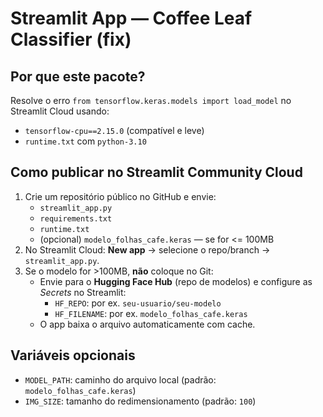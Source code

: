 
# Streamlit App — Coffee Leaf Classifier (fix)

## Por que este pacote?
Resolve o erro `from tensorflow.keras.models import load_model` no Streamlit Cloud usando:
- `tensorflow-cpu==2.15.0` (compatível e leve)
- `runtime.txt` com `python-3.10`

## Como publicar no Streamlit Community Cloud
1. Crie um repositório público no GitHub e envie:
   - `streamlit_app.py`
   - `requirements.txt`
   - `runtime.txt`
   - (opcional) `modelo_folhas_cafe.keras` — se for <= 100MB
2. No Streamlit Cloud: **New app** → selecione o repo/branch → `streamlit_app.py`.
3. Se o modelo for >100MB, **não** coloque no Git:
   - Envie para o **Hugging Face Hub** (repo de modelos) e configure as *Secrets* no Streamlit:
     - `HF_REPO`: por ex. `seu-usuario/seu-modelo`
     - `HF_FILENAME`: por ex. `modelo_folhas_cafe.keras`
   - O app baixa o arquivo automaticamente com cache.

## Variáveis opcionais
- `MODEL_PATH`: caminho do arquivo local (padrão: `modelo_folhas_cafe.keras`)
- `IMG_SIZE`: tamanho do redimensionamento (padrão: `100`)

